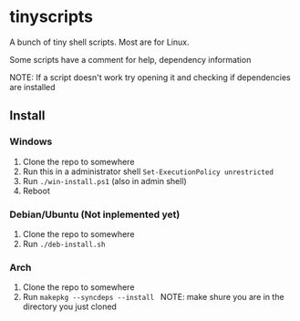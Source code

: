 # tinyscripts
A bunch of tiny shell scripts. Most are for Linux.

Some scripts have a comment for help, dependency information

NOTE: If a script doesn't work try opening it and checking if dependencies are installed

## Install
### Windows
1. Clone the repo to somewhere
2. Run this in a administrator shell ```Set-ExecutionPolicy unrestricted```
3. Run ```./win-install.ps1``` (also in admin shell)
4. Reboot

### Debian/Ubuntu (Not inplemented yet)
1. Clone the repo to somewhere
2. Run ```./deb-install.sh```

### Arch
1. Clone the repo to somewhere
2. Run ```makepkg --syncdeps --install ``` NOTE: make shure you are in the directory you just cloned
